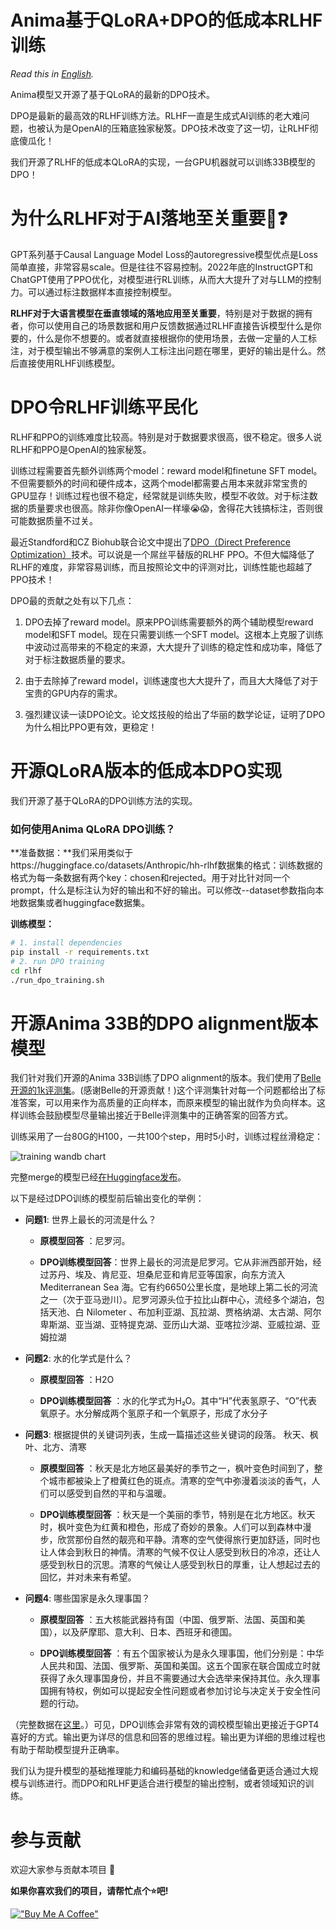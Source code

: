 # Anima基于QLoRA+DPO的低成本RLHF训练


*Read this in [English](README_en.md).*

Anima模型又开源了基于QLoRA的最新的DPO技术。

DPO是最新的最高效的RLHF训练方法。RLHF一直是生成式AI训练的老大难问题，也被认为是OpenAI的压箱底独家秘笈。DPO技术改变了这一切，让RLHF彻底傻瓜化！

我们开源了RLHF的低成本QLoRA的实现，一台GPU机器就可以训练33B模型的DPO！

# ​为什么RLHF对于AI落地至关重要🎯❓

GPT系列基于Causal Language Model Loss的autoregressive模型优点是Loss简单直接，非常容易scale。但是往往不容易控制。2022年底的InstructGPT和ChatGPT使用了PPO优化，对模型进行RL训练，从而大大提升了对与LLM的控制力。可以通过标注数据样本直接控制模型。

**RLHF对于大语言模型在垂直领域的落地应用至关重要**，特别是对于数据的拥有者，你可以使用自己的场景数据和用户反馈数据通过RLHF直接告诉模型什么是你要的，什么是你不想要的。或者就直接根据你的使用场景，去做一定量的人工标注，对于模型输出不够满意的案例人工标注出问题在哪里，更好的输出是什么。然后直接使用RLHF训练模型。

# DPO令RLHF训练平民化

RLHF和PPO的训练难度比较高。特别是对于数据要求很高，很不稳定。很多人说RLHF和PPO是OpenAI的独家秘笈。

训练过程需要首先额外训练两个model：reward model和finetune SFT model。不但需要额外的时间和硬件成本，这两个model都需要占用本来就非常宝贵的GPU显存！训练过程也很不稳定，经常就是训练失败，模型不收敛。对于标注数据的质量要求也很高。除非你像OpenAI一样壕😭😱，舍得花大钱搞标注，否则很可能数据质量不过关。

最近Standford和CZ Biohub联合论文中提出了[DPO（Direct Preference Optimization）](https://arxiv.org/abs/2305.18290)技术。可以说是一个屌丝平替版的RLHF PPO。不但大幅降低了RLHF的难度，非常容易训练，而且按照论文中的评测对比，训练性能也超越了PPO技术！

DPO最的贡献之处有以下几点：

1. DPO去掉了reward model。原来PPO训练需要额外的两个辅助模型reward model和SFT model。现在只需要训练一个SFT model。这根本上克服了训练中波动过高带来的不稳定的来源，大大提升了训练的稳定性和成功率，降低了对于标注数据质量的要求。

1. 由于去除掉了reward model，训练速度也大大提升了，而且大大降低了对于宝贵的GPU内存的需求。

1. 强烈建议读一读DPO论文。论文炫技般的给出了华丽的数学论证，证明了DPO为什么相比PPO更有效，更稳定！


# 开源QLoRA版本的低成本DPO实现

我们开源了基于QLoRA的DPO训练方法的实现。

### 如何使用Anima QLoRA DPO训练？

**准备数据：**我们采用类似于https://huggingface.co/datasets/Anthropic/hh-rlhf数据集的格式：训练数据的格式为每一条数据有两个key：chosen和rejected。用于对比针对同一个prompt，什么是标注认为好的输出和不好的输出。可以修改--dataset参数指向本地数据集或者huggingface数据集。

**训练模型：**

```bash
# 1. install dependencies
pip install -r requirements.txt
# 2. run DPO training
cd rlhf
./run_dpo_training.sh
```

# 开源Anima 33B的DPO alignment版本模型

我们针对我们开源的Anima 33B训练了DPO alignment的版本。我们使用了[Belle开源的1k评测集](https://github.com/LianjiaTech/BELLE)。(感谢Belle的开源贡献！)这个评测集针对每一个问题都给出了标准答案，可以用来作为高质量的正向样本，而原来模型的输出就作为负向样本。这样训练会鼓励模型尽量输出接近于Belle评测集中的正确答案的回答方式。

训练采用了一台80G的H100，一共100个step，用时5小时，训练过程丝滑稳定：

![training wandb chart](https://github.com/lyogavin/Anima/blob/main/rlhf/wandb_eval_loss_chart.png?raw=true)

完整merge的模型已经[在Huggingface发布](https://huggingface.co/lyogavin/Anima33B-DPO-Belle-1k-merged)。

以下是经过DPO训练的模型前后输出变化的举例：

* **问题1**: 世界上最长的河流是什么？	

  * **原模型回答** ：尼罗河。

  * **DPO训练模型回答**：世界上最长的河流是尼罗河。它从非洲西部开始，经过苏丹、埃及、肯尼亚、坦桑尼亚和肯尼亚等国家，向东方流入 Mediterranean Sea 海。它有约6650公里长度，是地球上第二长的河流之一（次于亚马逊川）。尼罗河源头位于拉比山群中心，流经多个湖泊，包括天池、白 Nilometer 、布加利亚湖、瓦拉湖、贾格纳湖、太古湖、阿尔卑斯湖、亚当湖、亚特提克湖、亚历山大湖、亚喀拉沙湖、亚威拉湖、亚姆拉湖

* **问题2**: 水的化学式是什么？

  * **原模型回答** ：H2O

  * **DPO训练模型回答** ：水的化学式为H₂O。其中“H”代表氢原子、“О”代表氧原子。水分解成两个氢原子和一个氧原子，形成了水分子

* **问题3**:  根据提供的关键词列表，生成一篇描述这些关键词的段落。
秋天、枫叶、北方、清寒

  * **原模型回答** ：秋天是北方地区最美好的季节之一，枫叶变色时间到了，整个城市都被染上了橙黄红色的斑点。清寒的空气中弥漫着淡淡的香气，人们可以感受到自然的平和与温暖。

  * **DPO训练模型回答** ：秋天是一个美丽的季节，特别是在北方地区。秋天时，枫叶变色为红黄和橙色，形成了奇妙的景象。人们可以到森林中漫步，欣赏那份自然的靓亮和平静。清寒的空气使得旅行更加舒适，同时也让人体会到秋日的神情。清寒的气候不仅让人感受到秋日的冷凉，还让人感受到秋日的沉思。清寒的气候让人感受到秋日的厚重，让人想起过去的回忆，并对未来有希望。

* **问题4**: 哪些国家是永久理事国？

  * **原模型回答** ：五大核能武器持有国（中国、俄罗斯、法国、英国和美国），以及萨摩耶、意大利、日本、西班牙和德国。	

  * **DPO训练模型回答** ：有五个国家被认为是永久理事国，他们分别是：中华人民共和国、法国、俄罗斯、英国和美国。这五个国家在联合国成立时就获得了永久理事国身份，并且不需要通过大会选举来保持其位。永久理事国拥有特权，例如可以提起安全性问题或者参加讨论与决定关于安全性问题的行动。

（完整数据在[这里](https://github.com/lyogavin/Anima/blob/main/rlhf/pre_post_dpo_model_output_belle_eval_1k.csv)。）可见，DPO训练会非常有效的调校模型输出更接近于GPT4喜好的方式。输出更为详尽的信息和回答的思维过程。输出更为详细的思维过程也有助于帮助模型提升正确率。

我们认为提升模型的基础推理能力和编码基础的knowledge储备更适合通过大规模与训练进行。而DPO和RLHF更适合进行模型的输出控制，或者领域知识的训练。

# 参与贡献

欢迎大家参与贡献本项目 🙏

**如果你喜欢我们的项目，请帮忙点个⭐吧!**

[!["Buy Me A Coffee"](https://www.buymeacoffee.com/assets/img/custom_images/orange_img.png)](https://bmc.link/lyogavinQ)






